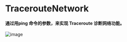 # TracerouteNetwork
#### 通过用ping 命令的参数，来实现 Traceroute 诊断网络功能。
![image](http://upload-images.jianshu.io/upload_images/3794407-ddb2916b7a96a73a.png?imageMogr2/auto-orient/strip%7CimageView2/2/w/1240)
